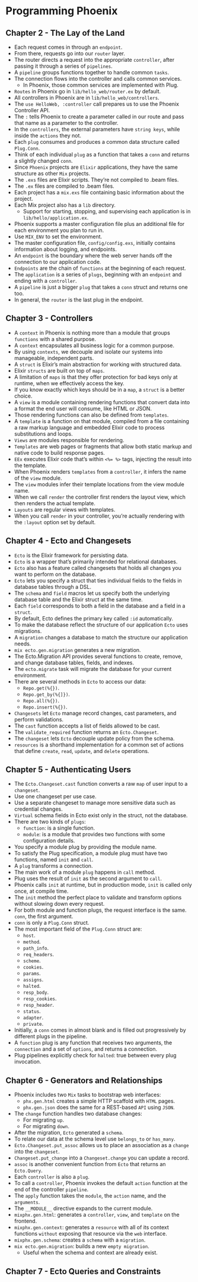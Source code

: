 # Programming Phoenix

## Chapter 2 - The Lay of the Land

- Each request comes in through an `endpoint`.
- From there, requests go into our `router` layer.
- The router directs a request into the appropriate `controller`, after passing it through a series of `pipelines`.
- A `pipeline` groups functions together to handle common `tasks`.
- The connection flows into the controller and calls common services.
    - In Phoenix, those common services are implemented with Plug.
- `Routes` in Phoenix go in `lib/hello_web/router.ex` by default.
- All controllers in Phoenix are in `lib/hello_web/controllers`.
- The `use HelloWeb, :controller` call prepares us to use the Phoenix Controller API.
- The `:` tells Phoenix to create a parameter called in our route and pass that name as a parameter to the controller. 
- In the `controllers`, the external parameters have `string keys`, while inside the `actions` they not.
- Each `plug` consumes and produces a common data structure called `Plug.Conn`.
- Think of each individual `plug` as a function that takes a `conn` and returns a slightly changed `conn`.
- Since `Phoenix` projects are `Elixir` applications, they have the same structure as other `Mix` projects.
- The `.exs` files are Elixir scripts. They’re not compiled to .beam files.
- The `.ex` files are compiled to .beam files.
- Each project has a `mix.exs` file containing basic information about the project.
- Each Mix project also has a `lib` directory.
    - Support for starting, stopping, and supervising each application is in `lib/hello/application.ex`.
- Phoenix supports a master configuration file plus an additional file for each environment you plan to run in.
- Use `MIX_ENV` to set the environment.
- The master configuration file, `config/config.exs`, initially contains information about logging, and endpoints.
- An `endpoint` is the boundary where the web server hands off the connection to our application code.
- `Endpoints` are the chain of `functions` at the beginning of each request.
- The `application` is a series of `plugs`, beginning with an `endpoint` and ending with a `controller`.
- A `pipeline` is just a bigger `plug` that takes a `conn` struct and returns one too.
- In general, the `router` is the last plug in the endpoint.

## Chapter 3 - Controllers

- A `context` in Phoenix is nothing more than a module that groups `functions` with a shared purpose.
- A `context` encapsulates all business logic for a common purpose.
- By using `contexts`, we decouple and isolate our systems into manageable, independent parts.
- A `struct` is Elixir’s main abstraction for working with structured data.
- Elixir `structs` are built on top of `maps`.
- A limitation of `maps` is that they offer protection for bad keys only at runtime, when we effectively access the key.
- If you know exactly which keys should be in a `map`, a `struct` is a better choice.
- A `view` is a module containing rendering functions that convert data into a format the end user will consume, like HTML or JSON.
- Those rendering functions can also be defined from `templates`.
- A `template` is a function on that module, compiled from a file containing a raw markup language and embedded Elixir code to process 
substitutions and loops.
- `Views` are modules responsible for rendering.
- `Templates` are web pages or fragments that allow both static markup and native code to build response pages.
- `EEx` executes Elixir code that’s within `<%= %>` tags, injecting the result into the template.
- When Phoenix renders `templates` from a `controller`, it infers the name of the `view` module.
- The `view` modules infer their template locations from the view module name.
- When we call `render` the controller first renders the layout view, which then renders the actual template.
- `Layouts` are regular views with templates.
- When you call `render` in your controller, you’re actually rendering with the `:layout` option set by default.

## Chapter 4 - Ecto and Changesets

- `Ecto` is the Elixir framework for persisting data.
- `Ecto` is a wrapper that’s primarily intended for relational databases.
- `Ecto` also has a feature called changesets that holds all changes you want to perform on the database.
- `Ecto` lets you specify a struct that ties individual fields to the fields in database tables through a DSL.
- The `schema` and `field` macros let us specify both the underlying database table and the Elixir struct at the same time.
- Each `field` corresponds to both a field in the database and a field in a `struct`.
- By default, Ecto defines the primary key called `:id` automatically.
- To make the database reflect the structure of our application `Ecto` uses migrations.
- A `migration` changes a database to match the structure our application needs.
- `mix ecto.gen.migration` generates a new migration.
- The Ecto.Migration API provides several functions to create, remove, and change database tables, fields, and indexes.
- The `ecto.migrate` task will migrate the database for your current environment.
- There are several methods in `Ecto` to access our data:
    - `Repo.get(%{})`.
    - `Repo.get_by(%{]})`.
    - `Repo.all(%{})`.
    - `Repo.insert(%{})`.
- `Changesets` let `Ecto` manage record changes, cast parameters, and perform validations.
- The `cast` function accepts a list of fields allowed to be cast.
- The `validate_required` function returns an `Ecto.Changeset`.
- The `changeset` lets `Ecto` decouple update policy from the schema.
- `resources` is a shorthand implementation for a common set of actions that define `create`, `read`, `update`, and `delete` operations.

## Chapter 5 - Authenticating Users

- The `Ecto.Changeset.cast` function converts a raw `map` of user input to a `changeset`.
- Use one changeset per use case.
- Use a separate changeset to manage more sensitive data such as credential changes.
- `Virtual` schema fields in Ecto exist only in the struct, not the database.
-  There are two kinds of `plugs`:
    - `function`: is a single function.
    - `module`: is a module that provides two functions with some configuration details.
- You specify a module plug by providing the module name.
- To satisfy the Plug specification, a module plug must have two functions, named `init` and `call`.
- A `plug` transforms a connection.
- The main work of a module `plug` happens in `call` method.
- Plug uses the result of `init` as the second argument to `call`. 
- Phoenix calls `init` at runtime, but in production mode, `init` is called only once, at compile time.
- The `init` method the perfect place to validate and transform options without slowing down every request.
- For both module and function plugs, the request interface is the same. `conn`, the first argument.
- `conn` is only a `Plug.Conn` struct.
- The most important field of the `Plug.Conn` struct are:
    - `host`.
    - `method`.
    - `path_info`.
    - `req_headers`.
    - `scheme`.
    - `cookies`.
    - `params`.
    - `assigns`.
    - `halted`.
    - `resp_body`.
    - `resp_cookies`.
    - `resp_header`.
    - `status`.
    - `adapter`.
    - `private`.
- Initially, a `conn` comes in almost blank and is filled out progressively by different plugs in the pipeline.
- A `function` plug is any function that receives two arguments, the `connection` and a set of `options`, and returns a connection.
- Plug pipelines explicitly check for `halted`: true between every plug invocation.

## Chapter 6 - Generators and Relationships

- Phoenix includes two `Mix` tasks to bootstrap web interfaces:
    - `phx.gen.html` creates a simple HTTP scaffold with `HTML` pages.
    - `phx.gen.json` does the same for a REST-based `API` using `JSON`.
- The `change` function handles two database changes:
    - For migrating `up`.
    - For migrating `down`.
- After the migration, `Ecto` generated a `schema`.
- To relate our data at the schema level use `belongs_to` or `has_many`.
- `Ecto.Changeset.put_assoc` allows us to place an association as a `change` into the `changeset`.
- `Changeset.put_change` into a `Changeset.change` you can update a record.
- `assoc` is another convenient function from `Ecto` that returns an `Ecto.Query`.
- Each `controller` is also a `plug`.
- To call a `controller`, Phoenix invokes the default `action` function at the end of the controller `pipeline`.
- The `apply` function takes the `module`, the `action` name, and the `arguments`.
- The `__MODULE__` directive expands to the current module.
- `mixphx.gen.html`: generates a `controller`, `view`, and `template` on the frontend.
- `mixphx.gen.context`: generates a `resource` with all of its context functions `without` exposing that resource via the `web` interface.
- `mixphx.gen.schema`: creates a `schema` with a `migration`.
- `mix ecto.gen.migration`: builds a new `empty migration`. 
    - Useful when the schema and context are already exist.

## Chapter 7 - Ecto Queries and Constraints


